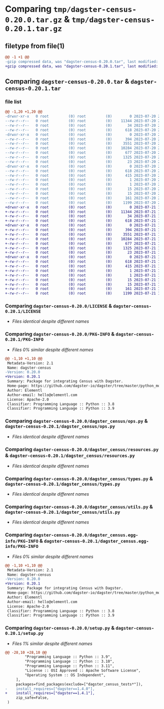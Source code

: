 # Comparing `tmp/dagster-census-0.20.0.tar.gz` & `tmp/dagster-census-0.20.1.tar.gz`

## filetype from file(1)

```diff
@@ -1 +1 @@
-gzip compressed data, was "dagster-census-0.20.0.tar", last modified: Thu Jul 20 22:00:58 2023, max compression
+gzip compressed data, was "dagster-census-0.20.1.tar", last modified: Fri Jul 21 15:39:12 2023, max compression
```

## Comparing `dagster-census-0.20.0.tar` & `dagster-census-0.20.1.tar`

### file list

```diff
@@ -1,20 +1,20 @@
-drwxr-xr-x   0 root         (0) root         (0)        0 2023-07-20 22:00:58.613170 dagster-census-0.20.0/
--rw-r--r--   0 root         (0) root         (0)    11344 2023-07-20 21:53:16.000000 dagster-census-0.20.0/LICENSE
--rw-r--r--   0 root         (0) root         (0)       34 2023-07-20 21:53:16.000000 dagster-census-0.20.0/MANIFEST.in
--rw-r--r--   0 root         (0) root         (0)      618 2023-07-20 22:00:58.613170 dagster-census-0.20.0/PKG-INFO
-drwxr-xr-x   0 root         (0) root         (0)        0 2023-07-20 22:00:58.609170 dagster-census-0.20.0/dagster_census/
--rw-r--r--   0 root         (0) root         (0)      394 2023-07-20 21:53:16.000000 dagster-census-0.20.0/dagster_census/__init__.py
--rw-r--r--   0 root         (0) root         (0)     3551 2023-07-20 21:53:16.000000 dagster-census-0.20.0/dagster_census/ops.py
--rw-r--r--   0 root         (0) root         (0)    10284 2023-07-20 21:53:16.000000 dagster-census-0.20.0/dagster_census/resources.py
--rw-r--r--   0 root         (0) root         (0)      677 2023-07-20 21:53:16.000000 dagster-census-0.20.0/dagster_census/types.py
--rw-r--r--   0 root         (0) root         (0)     1325 2023-07-20 21:53:16.000000 dagster-census-0.20.0/dagster_census/utils.py
--rw-r--r--   0 root         (0) root         (0)       23 2023-07-20 21:53:16.000000 dagster-census-0.20.0/dagster_census/version.py
-drwxr-xr-x   0 root         (0) root         (0)        0 2023-07-20 22:00:58.613170 dagster-census-0.20.0/dagster_census.egg-info/
--rw-r--r--   0 root         (0) root         (0)      618 2023-07-20 22:00:58.000000 dagster-census-0.20.0/dagster_census.egg-info/PKG-INFO
--rw-r--r--   0 root         (0) root         (0)      415 2023-07-20 22:00:58.000000 dagster-census-0.20.0/dagster_census.egg-info/SOURCES.txt
--rw-r--r--   0 root         (0) root         (0)        1 2023-07-20 22:00:58.000000 dagster-census-0.20.0/dagster_census.egg-info/dependency_links.txt
--rw-r--r--   0 root         (0) root         (0)        1 2023-07-20 22:00:58.000000 dagster-census-0.20.0/dagster_census.egg-info/not-zip-safe
--rw-r--r--   0 root         (0) root         (0)       15 2023-07-20 22:00:58.000000 dagster-census-0.20.0/dagster_census.egg-info/requires.txt
--rw-r--r--   0 root         (0) root         (0)       15 2023-07-20 22:00:58.000000 dagster-census-0.20.0/dagster_census.egg-info/top_level.txt
--rw-r--r--   0 root         (0) root         (0)      161 2023-07-20 22:00:58.613170 dagster-census-0.20.0/setup.cfg
--rw-r--r--   0 root         (0) root         (0)     1199 2023-07-20 21:53:16.000000 dagster-census-0.20.0/setup.py
+drwxr-xr-x   0 root         (0) root         (0)        0 2023-07-21 15:39:12.887033 dagster-census-0.20.1/
+-rw-r--r--   0 root         (0) root         (0)    11344 2023-07-21 15:29:00.000000 dagster-census-0.20.1/LICENSE
+-rw-r--r--   0 root         (0) root         (0)       34 2023-07-21 15:29:00.000000 dagster-census-0.20.1/MANIFEST.in
+-rw-r--r--   0 root         (0) root         (0)      618 2023-07-21 15:39:12.887033 dagster-census-0.20.1/PKG-INFO
+drwxr-xr-x   0 root         (0) root         (0)        0 2023-07-21 15:39:12.883033 dagster-census-0.20.1/dagster_census/
+-rw-r--r--   0 root         (0) root         (0)      394 2023-07-21 15:29:00.000000 dagster-census-0.20.1/dagster_census/__init__.py
+-rw-r--r--   0 root         (0) root         (0)     3551 2023-07-21 15:29:00.000000 dagster-census-0.20.1/dagster_census/ops.py
+-rw-r--r--   0 root         (0) root         (0)    10284 2023-07-21 15:29:00.000000 dagster-census-0.20.1/dagster_census/resources.py
+-rw-r--r--   0 root         (0) root         (0)      677 2023-07-21 15:29:00.000000 dagster-census-0.20.1/dagster_census/types.py
+-rw-r--r--   0 root         (0) root         (0)     1325 2023-07-21 15:29:00.000000 dagster-census-0.20.1/dagster_census/utils.py
+-rw-r--r--   0 root         (0) root         (0)       23 2023-07-21 15:29:00.000000 dagster-census-0.20.1/dagster_census/version.py
+drwxr-xr-x   0 root         (0) root         (0)        0 2023-07-21 15:39:12.887033 dagster-census-0.20.1/dagster_census.egg-info/
+-rw-r--r--   0 root         (0) root         (0)      618 2023-07-21 15:39:12.000000 dagster-census-0.20.1/dagster_census.egg-info/PKG-INFO
+-rw-r--r--   0 root         (0) root         (0)      415 2023-07-21 15:39:12.000000 dagster-census-0.20.1/dagster_census.egg-info/SOURCES.txt
+-rw-r--r--   0 root         (0) root         (0)        1 2023-07-21 15:39:12.000000 dagster-census-0.20.1/dagster_census.egg-info/dependency_links.txt
+-rw-r--r--   0 root         (0) root         (0)        1 2023-07-21 15:39:12.000000 dagster-census-0.20.1/dagster_census.egg-info/not-zip-safe
+-rw-r--r--   0 root         (0) root         (0)       15 2023-07-21 15:39:12.000000 dagster-census-0.20.1/dagster_census.egg-info/requires.txt
+-rw-r--r--   0 root         (0) root         (0)       15 2023-07-21 15:39:12.000000 dagster-census-0.20.1/dagster_census.egg-info/top_level.txt
+-rw-r--r--   0 root         (0) root         (0)      161 2023-07-21 15:39:12.891033 dagster-census-0.20.1/setup.cfg
+-rw-r--r--   0 root         (0) root         (0)     1199 2023-07-21 15:29:00.000000 dagster-census-0.20.1/setup.py
```

### Comparing `dagster-census-0.20.0/LICENSE` & `dagster-census-0.20.1/LICENSE`

 * *Files identical despite different names*

### Comparing `dagster-census-0.20.0/PKG-INFO` & `dagster-census-0.20.1/PKG-INFO`

 * *Files 0% similar despite different names*

```diff
@@ -1,10 +1,10 @@
 Metadata-Version: 2.1
 Name: dagster-census
-Version: 0.20.0
+Version: 0.20.1
 Summary: Package for integrating Census with Dagster.
 Home-page: https://github.com/dagster-io/dagster/tree/master/python_modules/libraries/dagster-census
 Author: Elementl
 Author-email: hello@elementl.com
 License: Apache-2.0
 Classifier: Programming Language :: Python :: 3.8
 Classifier: Programming Language :: Python :: 3.9
```

### Comparing `dagster-census-0.20.0/dagster_census/ops.py` & `dagster-census-0.20.1/dagster_census/ops.py`

 * *Files identical despite different names*

### Comparing `dagster-census-0.20.0/dagster_census/resources.py` & `dagster-census-0.20.1/dagster_census/resources.py`

 * *Files identical despite different names*

### Comparing `dagster-census-0.20.0/dagster_census/types.py` & `dagster-census-0.20.1/dagster_census/types.py`

 * *Files identical despite different names*

### Comparing `dagster-census-0.20.0/dagster_census/utils.py` & `dagster-census-0.20.1/dagster_census/utils.py`

 * *Files identical despite different names*

### Comparing `dagster-census-0.20.0/dagster_census.egg-info/PKG-INFO` & `dagster-census-0.20.1/dagster_census.egg-info/PKG-INFO`

 * *Files 0% similar despite different names*

```diff
@@ -1,10 +1,10 @@
 Metadata-Version: 2.1
 Name: dagster-census
-Version: 0.20.0
+Version: 0.20.1
 Summary: Package for integrating Census with Dagster.
 Home-page: https://github.com/dagster-io/dagster/tree/master/python_modules/libraries/dagster-census
 Author: Elementl
 Author-email: hello@elementl.com
 License: Apache-2.0
 Classifier: Programming Language :: Python :: 3.8
 Classifier: Programming Language :: Python :: 3.9
```

### Comparing `dagster-census-0.20.0/setup.py` & `dagster-census-0.20.1/setup.py`

 * *Files 1% similar despite different names*

```diff
@@ -28,10 +28,10 @@
         "Programming Language :: Python :: 3.9",
         "Programming Language :: Python :: 3.10",
         "Programming Language :: Python :: 3.11",
         "License :: OSI Approved :: Apache Software License",
         "Operating System :: OS Independent",
     ],
     packages=find_packages(exclude=["dagster_census_tests*"]),
-    install_requires=["dagster==1.4.0"],
+    install_requires=["dagster==1.4.1"],
     zip_safe=False,
 )
```

